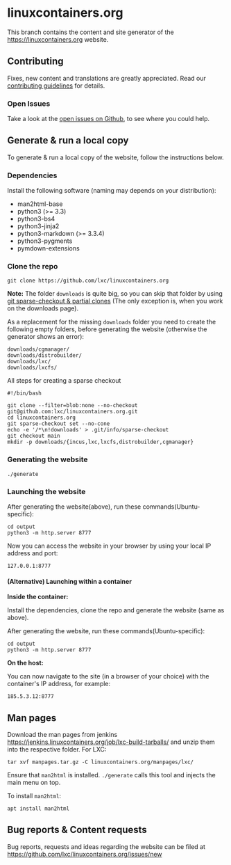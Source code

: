 # linuxcontainers.org

This branch contains the content and site generator of the
https://linuxcontainers.org website.

## Contributing

Fixes, new content and translations are greatly appreciated.
Read our [contributing guidelines](CONTRIBUTING.md) for details.

### Open Issues

Take a look at the [open issues on Github](https://github.com/lxc/linuxcontainers.org/issues/), to see where you could help.

## Generate & run a local copy

To generate & run a local copy of the website, follow the instructions below.

### Dependencies

Install the following software (naming may depends on your distribution):

 * man2html-base
 * python3 (>= 3.3)
 * python3-bs4
 * python3-jinja2
 * python3-markdown (>= 3.3.4)
 * python3-pygments
 * pymdown-extensions

### Clone the repo

    git clone https://github.com/lxc/linuxcontainers.org

**Note:** The folder `downloads` is quite big, so you can skip that folder by using [git sparse-checkout & partial clones](https://github.blog/2020-01-17-bring-your-monorepo-down-to-size-with-sparse-checkout/#sparse-checkout-and-partial-clones)
(The only exception is, when you work on the downloads page).

As a replacement for the missing `downloads` folder you need to create the following empty folders, before generating the website  (otherwise the generator shows an error):

```
downloads/cgmanager/
downloads/distrobuilder/
downloads/lxc/
downloads/lxcfs/
```

All steps for creating a sparse checkout

```
#!/bin/bash

git clone --filter=blob:none --no-checkout git@github.com:lxc/linuxcontainers.org.git
cd linuxcontainers.org
git sparse-checkout set --no-cone
echo -e '/*\n!downloads' > .git/info/sparse-checkout
git checkout main
mkdir -p downloads/{incus,lxc,lxcfs,distrobuilder,cgmanager}
```

### Generating the website

    ./generate

### Launching the website

After generating the website(above), run these commands(Ubuntu-specific):

    cd output
    python3 -m http.server 8777

Now you can access the website in your browser by using your local IP address and port:

    127.0.0.1:8777

#### (Alternative) Launching within a container

**Inside the container:**

Install the dependencies, clone the repo and generate the website (same as above).

After generating the website, run these commands(Ubuntu-specific):

    cd output
    python3 -m http.server 8777

**On the host:**

You can now navigate to the site (in a browser of your choice) with the container's IP address, for example:

    185.5.3.12:8777

## Man pages

Download the man pages from jenkins https://jenkins.linuxcontainers.org/job/lxc-build-tarballs/ and unzip them into the respective folder. For LXC:

    tar xvf manpages.tar.gz -C linuxcontainers.org/manpages/lxc/

Ensure that `man2html` is installed. `./generate` calls this tool and injects the main menu on top.

To install `man2html`:

    apt install man2html

## Bug reports & Content requests

Bug reports, requests and ideas regarding the website can be filed at https://github.com/lxc/linuxcontainers.org/issues/new
